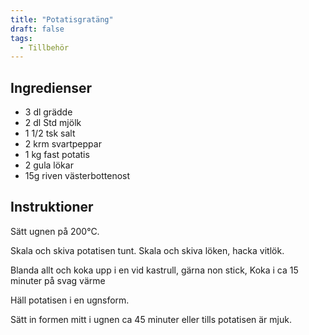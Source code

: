 ```yaml
---
title: "Potatisgratäng"
draft: false
tags:
  - Tillbehör
---
```


## Ingredienser
- 3 dl grädde
- 2 dl Std mjölk
- 1 1/2 tsk salt
- 2 krm svartpeppar
- 1 kg fast potatis
- 2  gula lökar
- 15g riven västerbottenost

## Instruktioner
Sätt ugnen på 200°C.

Skala och skiva potatisen tunt. Skala och skiva löken, hacka vitlök.

Blanda allt och koka upp i en vid kastrull, gärna non stick, Koka i ca 15 minuter på svag värme

Häll potatisen i en ugnsform.

Sätt in formen mitt i ugnen ca 45 minuter eller tills potatisen är mjuk.
